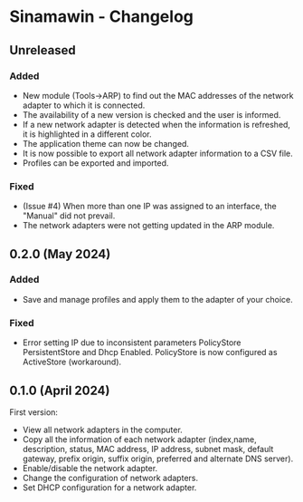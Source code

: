 # Sinamawin - Changelog

## Unreleased

### Added

- New module (Tools->ARP) to find out the MAC addresses of the network adapter to which it is connected.
- The availability of a new version is checked and the user is informed.
- If a new network adapter is detected when the information is refreshed, it is highlighted in a different color.
- The application theme can now be changed.
- It is now possible to export all network adapter information to a CSV file.
- Profiles can be exported and imported.

### Fixed

- (Issue #4) When more than one IP was assigned to an interface, the "Manual" did not prevail.
- The network adapters were not getting updated in the ARP module.

## 0.2.0 (May 2024)

### Added

- Save and manage profiles and apply them to the adapter of your choice.

### Fixed

- Error setting IP due to inconsistent parameters PolicyStore PersistentStore and Dhcp Enabled. PolicyStore is now configured as ActiveStore (workaround).

## 0.1.0 (April 2024)

First version:

- View all network adapters in the computer.
- Copy all the information of each network adapter (index,name, description, status, MAC address, IP address, subnet mask, default gateway, prefix origin, suffix origin, preferred and alternate DNS server).
- Enable/disable the network adapter.
- Change the configuration of network adapters.
- Set DHCP configuration for a network adapter.
